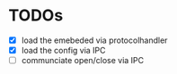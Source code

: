 # TODOs
- [x] load the emebeded via protocolhandler
- [x] load the config via IPC
- [ ] communciate open/close via IPC
